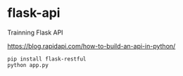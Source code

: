 # flask-api

Trainning Flask API


https://blog.rapidapi.com/how-to-build-an-api-in-python/


```
pip install flask-restful
python app.py
```
